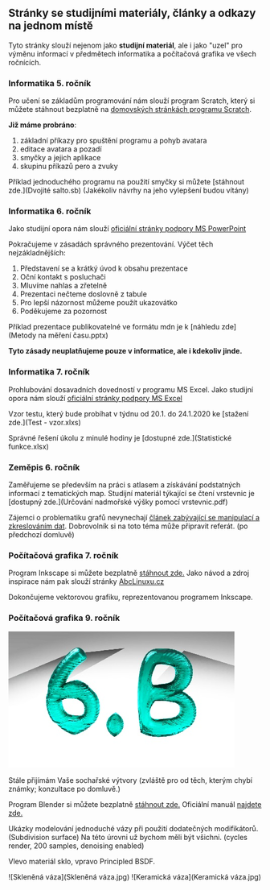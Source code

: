 ## Stránky se studijními materiály, články a odkazy na jednom místě

Tyto stránky slouží nejenom jako **studijní materiál**, ale i jako "uzel" pro výměnu informací v předmětech informatika a počítačová grafika ve všech ročnících.

### Informatika 5. ročník

Pro učení se základům programování nám slouží program Scratch, který si můžete stáhnout bezplatně na [domovských stránkách programu Scratch](https://scratch.mit.edu/download).

**Již máme probráno**:    
1. základní příkazy pro spuštění programu a pohyb avatara
2. editace avatara a pozadí
3. smyčky a jejich aplikace
4. skupinu příkazů pero a zvuky

Příklad jednoduchého programu na použití smyčky si můžete [stáhnout zde.](Dvojité salto.sb) (Jakékoliv návrhy na jeho vylepšení budou vítány)

### Informatika 6. ročník

Jako studijní opora nám slouží [oficiální stránky podpory MS PowerPoint](https://support.office.com/cs-cz/powerpoint)

Pokračujeme v zásadách správného prezentování. Výčet těch nejzákladnějších:

1. Představení se a krátký úvod k obsahu prezentace
2. Oční kontakt s posluchači
3. Mluvíme nahlas a zřetelně
4. Prezentaci nečteme doslovně z tabule
5. Pro lepší názornost můžeme použít ukazovátko
6. Poděkujeme za pozornost

Příklad prezentace publikovatelné ve formátu mdn je k [náhledu zde](Metody na měření času.pptx)

**Tyto zásady neuplatňujeme pouze v informatice, ale i kdekoliv jinde.**

### Informatika 7. ročník

Prohlubování dosavadních dovedností v programu MS Excel. Jako studijní opora nám slouží [oficiální stránky podpory MS Excel](https://support.office.com/cs-cz/excel)

Vzor testu, který bude probíhat v týdnu od 20.1. do 24.1.2020 ke [stažení zde.](Test - vzor.xlxs)

Správné řešení úkolu z minulé hodiny je [dostupné zde.](Statistické funkce.xlsx)

### Zeměpis 6. ročník

Zaměřujeme se především na práci s atlasem a získávání podstatných informací z tematických map. Studijní materiál týkající se čtení vrstevnic je [dostupný zde.](Určování nadmořské výšky pomocí vrstevnic.pdf)

Zájemci o problematiku grafů nevynechají [článek zabývající se manipulací a zkreslováním dat](https://www.idnes.cz/technet/veda/manipulace-grafy-statistika.A151023_164547_veda_pka). Dobrovolník si na toto téma může připravit referát. (po předchozí domluvě)

### Počítačová grafika 7. ročník

Program Inkscape si můžete bezplatně [stáhnout zde.](https://inkscape.org/release/inkscape-0.92.4/windows/64-bit/exe/dl/)
Jako návod a zdroj inspirace nám pak slouží stránky [AbcLinuxu.cz](https://www.abclinuxu.cz/serialy/inkscape)

Dokončujeme vektorovou grafiku, reprezentovanou programem Inkscape.

### Počítačová grafika 9. ročník

![6b](6b.jpg)

Stále přijímám Vaše sochařské výtvory (zvláště pro od těch, kterým chybí známky; konzultace po domluvě.)

Program Blender si můžete bezplatně [stáhnout zde.](https://www.blender.org/download/)
Oficiální manuál [najdete zde.](https://docs.blender.org/manual/en/latest/index.html)

Ukázky modelování jednoduché vázy při použití dodatečných modifikátorů. (Subdivision surface) 
Na této úrovni už bychom měli být všichni. (cycles render, 200 samples, denoising enabled)

Vlevo materiál sklo, vpravo Principled BSDF.

![Skleněná váza](Skleněná váza.jpg) ![Keramická váza](Keramická váza.jpg)
